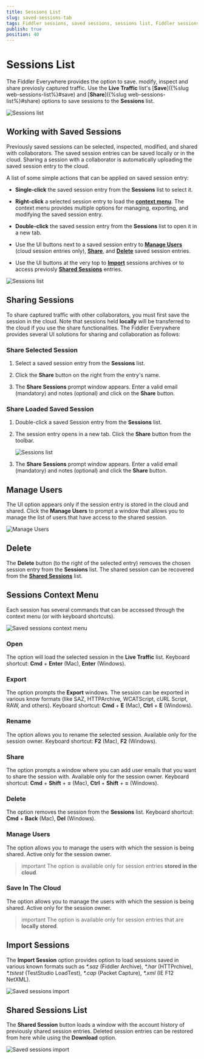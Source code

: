 ```yaml
---
title: Sessions List
slug: saved-sessions-tab
tags: Fiddler sessions, saved sessions, sessions list, Fiddler sessions tab
publish: true
position: 40
---
```


# Sessions List

The Fiddler Everywhere provides the option to save. modify, inspect and share previosly captured traffic. Use the **Live Traffic** list's [**Save**]({%slug web-sessions-list%}#save) and [**Share**]({%slug web-sessions-list%}#share) options to save sessions to the **Sessions** list.  

![Sessions list](../images/sessions/saved-sessions-all.png)


## Working with Saved Sessions

Previously saved sessions can be selected, inspected, modified, and shared with collaborators. The saved session entries can be saved locally or in the cloud. Sharing a session with a collaborator is automatically uploading the saved session entry to the cloud. 

A list of some simple actions that can be applied on saved session entry:

- **Single-click** the saved session entry from the **Sessions** list to select it.

- **Right-click** a selected session entry to load the [**context menu**](#sessions-context-menu). The context menu provides multiple options for managing, exporting, and modifying the saved session entry.

- **Double-click** the saved session entry from the **Sessions** list to open it in a new tab.

- Use the UI buttons next to a saved session entry to [**Manage Users**](#manage-users) (cloud session entries only), [**Share**](#sharing-sessions), and [**Delete**](#delete) saved session entries.

- Use the UI buttons at the very top to [**Import**](#import-sessions) sessions archives or to access previosly [**Shared Sessions**](#shared-sessions-list) entries.

![Sessions list](../images/sessions/saved-sessions-open.png)


## Sharing Sessions

To share captured traffic with other collaborators, you must first save the session in the cloud. Note that sessions held **locally** will be transferred to the cloud if you use the share functionalities. The Fiddler Everywhere provides several UI solutions for sharing and collaboration as follows:

### Share Selected Session

1. Select a saved session entry from the **Sessions** list.

2. Click the **Share** button on the right from the entry's name.

3. The **Share Sessions** prompt window appears. Enter a valid email (mandatory) and notes (optional) and click on the **Share** button.


### Share Loaded Saved Session

1. Double-click a saved Session entry from the **Sessions** list.

2. The session entry opens in a new tab. Click the **Share** button from the toolbar.

    ![Sessions list](../images/sessions/saved-sessions-reshare.png)

3. The **Share Sessions** prompt window appears. Enter a valid email (mandatory) and notes (optional) and click the **Share** button.


## Manage Users

The UI option appears only if the session entry is stored in the cloud and shared. Click the **Manage Users** to prompt a window that allows you to manage the list of users that have access to the shared session.

![Manage Users](../images/sessions/sessions-shared-manage-users.png)
 

## Delete

The **Delete** button (to the right of the selected entry) removes the chosen session entry from the **Sessions** list. The shared session can be recovered from the [**Shared Sessions**](#shared-sessions) list.


## Sessions Context Menu

Each session has several commands that can be accessed through the context menu (or with keyboard shortcuts).

![Saved sessions context menu](../images/sessions/sessions-shared-context.png)

### Open

The option will load the selected session in the **Live Traffic** list. Keyboard shortcut: **Cmd** + **Enter** (Mac), **Enter** (Windows).

### Export

The option prompts the **Export** windows. The session can be exported in various know formats (like SAZ, HTTPArchive, WCATScript, cURL Script, RAW, and others). Keyboard shortcut: **Cmd** + **E** (Mac), **Ctrl** + **E** (Windows).

### Rename

The option allows you to rename the selected session. Available only for the session owner. Keyboard shortcut: **F2** (Mac), **F2** (Windows).

### Share

The option prompts a window where you can add user emails that you want to share the session with. Available only for the session owner. Keyboard shortcut: **Cmd** + **Shift** + **=** (Mac), **Ctrl** + **Shift** + **=** (Windows).

### Delete

The option removes the session from the **Sessions** list. Keyboard shortcut: **Cmd** + **Back** (Mac), **Del** (Windows).

### Manage Users

The option allows you to manage the users with which the session is being shared. Active only for the session owner. 

>important The option is available only for session entries **stored in the cloud**.

### Save In The Cloud

The option allows you to manage the users with which the session is being shared. Active only for the session owner. 

>important The option is available only for session entries that are **locally stored**.

## Import Sessions

The **Import Session** option provides option to load sessions saved in various known formats such as _*.saz_ (Fiddler Archive), _*.har_ (HTTPrchive), _*.tstest_ (TestStudio LoadTest), _*.cap_ (Packet Capture), _*.xml_ (IE F12 NetXML).

![Saved sessions import](../images/sessions/saved-sessions-import.png)

## Shared Sessions List

The **Shared Session** button loads a window with the account history of previously shared session entries. Deleted session entries can be restored from here while using the **Download** option.

![Saved sessions import](../images/sessions/saved-sessions-shared-list.png)


